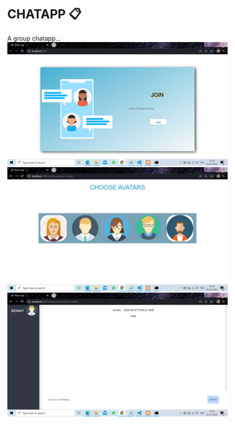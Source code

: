 # CHATAPP :clipboard:
A group chatapp...
![Screenshot](https://github.com/shivika24/imagesforreadme/blob/master/chat1.png)
![Screenshot](https://github.com/shivika24/imagesforreadme/blob/master/chat2.png)
![Screenshot](https://github.com/shivika24/imagesforreadme/blob/master/chat3.png)
